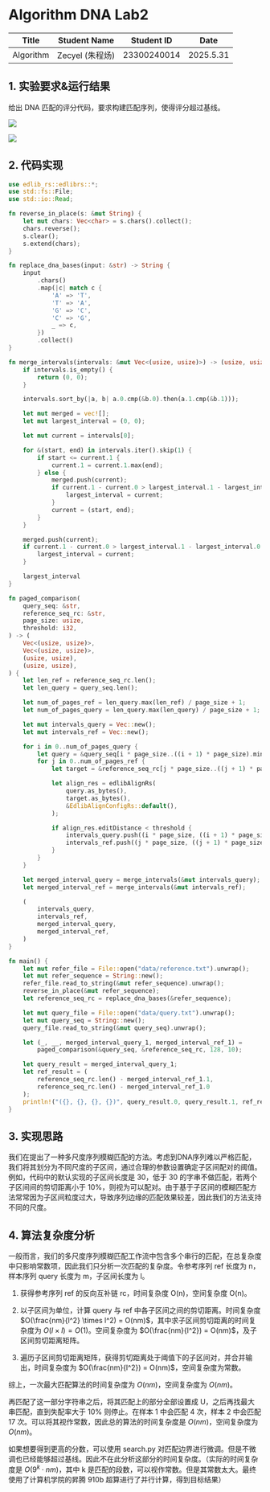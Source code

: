 # Algorithm DNA Lab2



| Title      | Student Name    | Student ID  | Date     |
| --------- | --------------- | ----------- | -------- |
| Algorithm | Zecyel (朱程炀) | 23300240014 | 2025.5.31 |



## 1. 实验要求&运行结果

给出 DNA 匹配的评分代码，要求构建匹配序列，使得评分超过基线。

![](score1.png)

![](score2.png)

## 2. 代码实现

```rust
use edlib_rs::edlibrs::*;
use std::fs::File;
use std::io::Read;

fn reverse_in_place(s: &mut String) {
    let mut chars: Vec<char> = s.chars().collect();
    chars.reverse();
    s.clear();
    s.extend(chars);
}

fn replace_dna_bases(input: &str) -> String {
    input
        .chars()
        .map(|c| match c {
            'A' => 'T',
            'T' => 'A',
            'G' => 'C',
            'C' => 'G',
            _ => c,
        })
        .collect()
}

fn merge_intervals(intervals: &mut Vec<(usize, usize)>) -> (usize, usize) {
    if intervals.is_empty() {
        return (0, 0);
    }

    intervals.sort_by(|a, b| a.0.cmp(&b.0).then(a.1.cmp(&b.1)));

    let mut merged = vec![];
    let mut largest_interval = (0, 0);

    let mut current = intervals[0];

    for &(start, end) in intervals.iter().skip(1) {
        if start <= current.1 {
            current.1 = current.1.max(end);
        } else {
            merged.push(current);
            if current.1 - current.0 > largest_interval.1 - largest_interval.0 {
                largest_interval = current;
            }
            current = (start, end);
        }
    }

    merged.push(current);
    if current.1 - current.0 > largest_interval.1 - largest_interval.0 {
        largest_interval = current;
    }

    largest_interval
}

fn paged_comparison(
    query_seq: &str,
    reference_seq_rc: &str,
    page_size: usize,
    threshold: i32,
) -> (
    Vec<(usize, usize)>,
    Vec<(usize, usize)>,
    (usize, usize),
    (usize, usize),
) {
    let len_ref = reference_seq_rc.len();
    let len_query = query_seq.len();

    let num_of_pages_ref = len_query.max(len_ref) / page_size + 1;
    let num_of_pages_query = len_query.max(len_query) / page_size + 1;

    let mut intervals_query = Vec::new();
    let mut intervals_ref = Vec::new();

    for i in 0..num_of_pages_query {
        let query = &query_seq[i * page_size..((i + 1) * page_size).min(len_query)];
        for j in 0..num_of_pages_ref {
            let target = &reference_seq_rc[j * page_size..((j + 1) * page_size).min(len_ref)];

            let align_res = edlibAlignRs(
                query.as_bytes(),
                target.as_bytes(),
                &EdlibAlignConfigRs::default(),
            );

            if align_res.editDistance < threshold {
                intervals_query.push((i * page_size, ((i + 1) * page_size).min(len_query)));
                intervals_ref.push((j * page_size, ((j + 1) * page_size).min(len_ref)));
            }
        }
    }

    let merged_interval_query = merge_intervals(&mut intervals_query);
    let merged_interval_ref = merge_intervals(&mut intervals_ref);

    (
        intervals_query,
        intervals_ref,
        merged_interval_query,
        merged_interval_ref,
    )
}

fn main() {
    let mut refer_file = File::open("data/reference.txt").unwrap();
    let mut refer_sequence = String::new();
    refer_file.read_to_string(&mut refer_sequence).unwrap();
    reverse_in_place(&mut refer_sequence);
    let reference_seq_rc = replace_dna_bases(&refer_sequence);

    let mut query_file = File::open("data/query.txt").unwrap();
    let mut query_seq = String::new();
    query_file.read_to_string(&mut query_seq).unwrap();

    let (_, __, merged_interval_query_1, merged_interval_ref_1) =
        paged_comparison(&query_seq, &reference_seq_rc, 128, 10);

    let query_result = merged_interval_query_1;
    let ref_result = (
        reference_seq_rc.len() - merged_interval_ref_1.1,
        reference_seq_rc.len() - merged_interval_ref_1.0
    );
    println!("({}, {}, {}, {})", query_result.0, query_result.1, ref_result.0, ref_result.1);
}
```

## 3. 实现思路

我们在提出了一种多尺度序列模糊匹配的方法。考虑到DNA序列难以严格匹配，我们将其划分为不同尺度的子区间，通过合理的参数设置确定子区间配对的阈值。例如，代码中的默认实现的子区间长度是 30，低于 30 的字串不做匹配，若两个子区间间的剪切距离小于 10%，则视为可以配对。由于基于子区间的模糊匹配方法常常因为子区间粒度过大，导致序列边缘的匹配效果较差，因此我们的方法支持不同的尺度。

## 4. 算法复杂度分析

一般而言，我们的多尺度序列模糊匹配工作流中包含多个串行的匹配，在总复杂度中只影响常数项，因此我们只分析一次匹配的复杂度。令参考序列 ref 长度为 n，样本序列 query 长度为 m，子区间长度为 l。

1. 获得参考序列 ref 的反向互补链 rc，时间复杂度 O(n)，空间复杂度 O(n)。

2. 以子区间为单位，计算 query 与 ref 中各子区间之间的剪切距离。时间复杂度 $O(\frac{nm}{l^2} \times l^2) = O(nm)$，其中求子区间剪切距离的时间复杂度为 $O(l \times l)=O(1)$。空间复杂度为 $O(\frac{nm}{l^2}) = O(nm)$，及子区间剪切距离矩阵。

3. 遍历子区间剪切距离矩阵，获得剪切距离处于阈值下的子区间对，并合并输出，时间复杂度为 $O(\frac{nm}{l^2}) = O(nm)$，空间复杂度为常数。

综上，一次最大匹配算法的时间复杂度为 $O(nm)$，空间复杂度为 $O(nm)$。

再匹配了这一部分字符串之后，将其匹配上的部分全部设置成 U，之后再找最大串匹配，直到失配率大于 10% 则停止。在样本 1 中会匹配 4 次，样本 2 中会匹配 17 次。可以将其视作常数，因此总的算法的时间复杂度是 $O(nm)$，空间复杂度为 $O(nm)$。

如果想要得到更高的分数，可以使用 search.py 对匹配边界进行微调。但是不微调也已经能够超过基线。因此不在此分析这部分的时间复杂度。（实际的时间复杂度是 $O(9^k\cdot nm)$，其中 k 是匹配的段数，可以视作常数。但是其常数太大。最终使用了计算机学院的昇腾 910b 超算进行了并行计算，得到目标结果）
